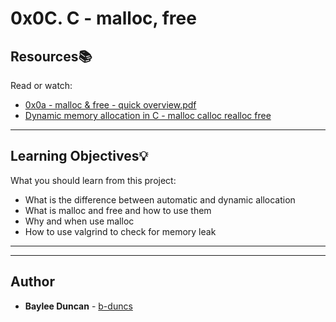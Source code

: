 # 0x0C. C - malloc, free

## Resources:books:
Read or watch:
* [0x0a - malloc & free - quick overview.pdf](https://intranet.hbtn.io/rltoken/FN5K7jnfV5Owdp1vJTRQ8Q)
* [Dynamic memory allocation in C - malloc calloc realloc free](https://intranet.hbtn.io/rltoken/gXXa15jS4xLwMKNiEmaK5w)

---
## Learning Objectives:bulb:
What you should learn from this project:

* What is the difference between automatic and dynamic allocation
* What is malloc and free and how to use them
* Why and when use malloc
* How to use valgrind to check for memory leak

---
---

## Author
* **Baylee Duncan** - [b-duncs](https://github.com/b-duncs)